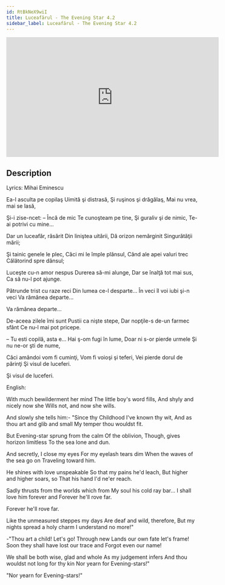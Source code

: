 ```yaml
---
id: RtBkNeX9wiI
title: Luceafărul - The Evening Star 4.2
sidebar_label: Luceafărul - The Evening Star 4.2
---
```


<iframe
  width="560"
  height="315"
  src="https://www.youtube.com/embed/RtBkNeX9wiI"
  title="YouTube video player"
  frameborder="0"
  allow="accelerometer; autoplay; clipboard-write; encrypted-media; gyroscope; picture-in-picture; web-share"
  referrerpolicy="strict-origin-when-cross-origin"
  allowfullscreen
></iframe>

## Description

Lyrics: Mihai Eminescu

Ea-l asculta pe copilaş
Uimită şi distrasă,
Şi ruşinos şi drăgălaş,
Mai nu vrea, mai se lasă,

Şi-i zise-ncet: – Încă de mic
Te cunoşteam pe tine,
Şi guraliv şi de nimic,
Te-ai potrivi cu mine...

Dar un luceafăr, răsărit
Din liniştea uitării,
Dă orizon nemărginit
Singurătăţii mării;

Şi tainic genele le plec,
Căci mi le împle plânsul,
Când ale apei valuri trec
Călătorind spre dânsul;

Luceşte cu-n amor nespus
Durerea să-mi alunge,
Dar se înalţă tot mai sus,
Ca să nu-l pot ajunge.

Pătrunde trist cu raze reci
Din lumea ce-l desparte...
În veci îl voi iubi şi-n veci
Va rămânea departe...

Va rămânea departe...

De-aceea zilele îmi sunt
Pustii ca nişte stepe,
Dar nopţile-s de-un farmec sfânt
Ce nu-l mai pot pricepe.

– Tu esti copilă, asta e...
Hai ş-om fugi în lume,
Doar ni s-or pierde urmele
Şi nu ne-or şti de nume,

Căci amândoi vom fi cuminţi,
Vom fi voioşi şi teferi,
Vei pierde dorul de părinţi
Şi visul de luceferi.

Şi visul de luceferi.

English:

With much bewilderment her mind
The little boy's word fills,
And shyly and nicely now she
Wills not, and now she wills.
 
And slowly she tells him:- "Since thy
Childhood I've known thy wit,
And as thou art and glib and small
My temper thou wouldst fit.
 
But Evening-star sprung from the calm
Of the oblivion,
Though, gives horizon limitless
To the sea lone and dun.
 
And secretly, I close my eyes
For my eyelash tears dim
When the waves of the sea go on
Traveling toward him.
 
He shines with love unspeakable
So that my pains he'd leach,
But higher and higher soars, so
That his hand I'd ne'er reach.
 
Sadly thrusts from the worlds which from
My soul his cold ray bar...
I shall love him forever and
Forever he'll rove far.

Forever he'll rove far.
 
Like the unmeasured steppes my days
Are deaf and wild, therefore,
But my nights spread a holy charm
I understand no more!"
 
-"Thou art a child! Let's go! Through new
Lands our own fate let's frame!
Soon they shall have lost our trace and
Forgot even our name!
 
We shall be both wise, glad and whole
As my judgement infers
And thou wouldst not long for thy kin
Nor yearn for Evening-stars!"

"Nor yearn for Evening-stars!"
